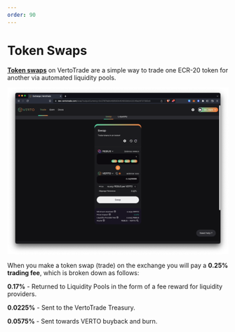 ```yaml
---
order: 90
---
```

# Token Swaps

[**Token swaps**](https://vertotrade.com/swap) on VertoTrade are a simple way to trade one ECR-20 token for another via automated liquidity pools.

![Verto Swap UI](/public/assets/token-swap-ui.png)

When you make a token swap (trade) on the exchange you will pay a **0.25% trading fee**, which is broken down as follows:

**0.17%** - Returned to Liquidity Pools in the form of a fee reward for liquidity providers.

**0.0225%** - Sent to the VertoTrade Treasury.

**0.0575%** - Sent towards VERTO buyback and burn.
